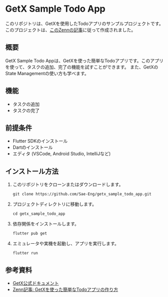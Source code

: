 # GetX Sample Todo App

このリポジトリは、GetXを使用したTodoアプリのサンプルプロジェクトです。このプロジェクトは、[このZennの記事](https://zenn.dev/articles/dcf7497117fb2b/edit)に従って作成されました。

## 概要

GetX Sample Todo Appは、GetXを使った簡単なTodoアプリです。このアプリを使って、タスクの追加、完了の機能を試すことができます。
また、GetXのState Managementの使い方も学べます。

## 機能

- タスクの追加
- タスクの完了

## 前提条件

- Flutter SDKのインストール
- Dartのインストール
- エディタ (VSCode, Android Studio, IntelliJなど)

## インストール方法

1. このリポジトリをクローンまたはダウンロードします。

    ```
    git clone https://github.com/Sae-Eng/getx_sample_todo_app.git
    ```

2. プロジェクトディレクトリに移動します。

    ```
    cd getx_sample_todo_app
    ```

3. 依存関係をインストールします。

    ```
    flutter pub get
    ```

4. エミュレータや実機を起動し、アプリを実行します。

    ```
    flutter run
    ```
    
## 参考資料

- [GetX公式ドキュメント](https://pub.dev/packages/get)
- [Zenn記事: GetXを使った簡単なTodoアプリの作り方](https://zenn.dev/articles/dcf7497117fb2b/edit)

